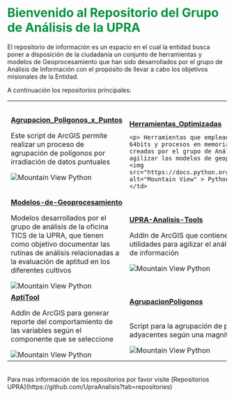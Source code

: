 
<h1><span style="color:#00923E">Bienvenido al Repositorio del Grupo de Análisis de la UPRA </span></h1>

El repositorio de información es un espacio en el cual la entidad busca poner a disposición de la ciudadanía un conjunto de herramientas y modelos de Geoprocesamiento que han sido desarrollados por el grupo de Análisis de Información con el propósito de llevar a cabo los objetivos misionales de la Entidad.

A continuación los repositorios principales:

<table>
  <tr>
    <td>
    <b><a href="https://github.com/UpraAnalisis/Script_Agrupacion_Poligonos_x_Puntos">Agrupacion_Poligonos_x_Puntos</a></b>
      <br>
    <p>Este script de ArcGIS permite realizar un proceso de agrupación de polígonos por irradiación de datos puntuales</p>
    <img src="https://docs.python.org/3/_static/py.png" alt="Mountain View" > Python
    </td>
    <td>
    <br>
    <br>
    <b><a href="https://github.com/UpraAnalisis/Herramientas_Optimizadas">Herramientas_Optimizadas</a></b>

    <p> Herramientas que emplean procesamiento a 64bits y procesos en memoria,
    creadas por el grupo de Análisis, para agilizar los modelos de geoprocesamiento</p>
    <img src="https://docs.python.org/3/_static/py.png" alt="Mountain View" > Python
    </td>
  </tr>
  <tr>
    <td>
    <b><a href="https://github.com/UpraAnalisis/Modelos-de-Geoprocesamiento">Modelos-de-Geoprocesamiento</a></b>
    <br>
    <p>Modelos desarrollados por el grupo de análisis de la oficina
    TICS de la UPRA, que tienen
    como objetivo documentar las rutinas de análisis relacionadas a la
    evaluación de aptitud en los diferentes cultivos </p>
    <img src="https://docs.python.org/3/_static/py.png" alt="Mountain View" > Python
    </td>
    <td>
    <b><a href="https://github.com/UpraAnalisis/UPRA-Analisis-Tools">UPRA-Analisis-Tools</a></b>
    <br>
    <p> AddIn de ArcGIS que contiene un conjunto  utilidades para agilizar el análisis y al generación de información </p>
    <img src="https://docs.python.org/3/_static/py.png" alt="Mountain View" > Python
    </td>
  </tr>
  <tr>
    <td>
    <b><a href="https://github.com/UpraAnalisis/AptiTool">AptiTool</a></b>
    <br>
    <p>AddIn de ArcGIS para generar reporte del comportamiento de las variables según el componente que se seleccione</p>
    <img src="https://docs.python.org/3/_static/py.png" alt="Mountain View" > Python
    </td>
    <td>
    <b><a href="https://github.com/UpraAnalisis/AgrupacionPoligonos">AgrupacionPoligonos</a></b>
    <br>
    <br>
    <p>Script para la agrupación de polígonos adyacentes según una magnitud acumulada.</p>
    <img src="https://docs.python.org/3/_static/py.png" alt="Mountain View" > Python
    </td>
  </tr>
</table>
<br >
Para mas información de los repositorios por favor visite
[Repositorios UPRA](https://github.com/UpraAnalisis?tab=repositories)
